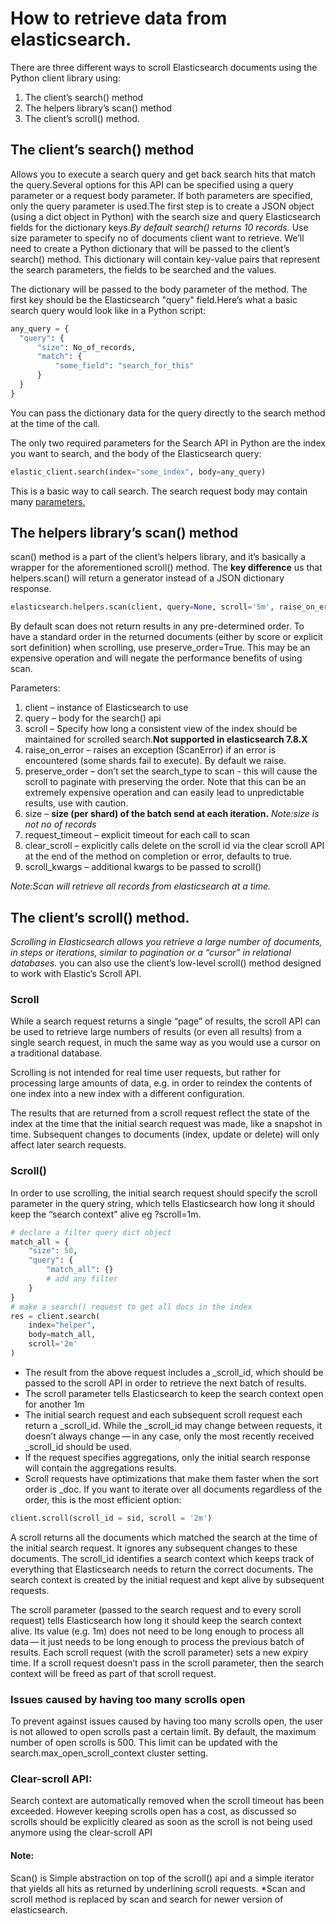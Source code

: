  # How to retrieve data from elasticsearch.
 
There are three different ways to scroll Elasticsearch documents using the Python client library using: 
   1. The client’s search() method
   2. The helpers library’s scan() method
   3. The client’s scroll() method.
 ## The client’s search() method
 Allows you to execute a search query and get back search hits that match the query.Several options for this API can be specified using a query parameter or a request body    parameter. If both parameters are specified, only the query parameter is used.The first step is to create a JSON object (using a dict object in Python) with the search size and query Elasticsearch fields for the dictionary keys.*By default search() returns 10 records.* Use size parameter to specify no of documents client want to retrieve.
 We’ll need to create a Python dictionary that will be passed to the client’s search() method. This dictionary will contain key-value pairs that represent the search parameters, the fields to be searched and the values.

The dictionary will be passed to the body parameter of the method. The first key should be the Elasticsearch "query" field.Here’s what a basic search query would look like in a Python script:


```python
any_query = {
  "query": {
      "size": No_of_records,
      "match": {
          "some_field": "search_for_this"
      }
  }
}
```
You can pass the dictionary data for the query directly to the search method at the time of the call.

The only two required parameters for the Search API in Python are the index you want to search, and the body of the Elasticsearch query:

```python
elastic_client.search(index="some_index", body=any_query)
```
This is a basic way to call search. The search request body may contain many [parameters.](https://www.elastic.co/guide/en/elasticsearch/reference/current/search-request-body.html#request-body-search-scroll)
## The helpers library’s scan() method

scan() method is a part of the client’s helpers library, and it’s basically a wrapper for the aforementioned scroll() method. The **key difference** us that helpers.scan() will return a generator instead of a JSON dictionary response. 
```python
elasticsearch.helpers.scan(client, query=None, scroll='5m', raise_on_error=True, preserve_order=False, size=1000, request_timeout=None, clear_scroll=True, scroll_kwargs=None, **kwargs)
```

By default scan does not return results in any pre-determined order. To have a standard order in the returned documents (either by score or explicit sort definition) when scrolling, use preserve_order=True. This may be an expensive operation and will negate the performance benefits of using scan.

Parameters:	
1. client – instance of Elasticsearch to use
2. query – body for the search() api
3. scroll – Specify how long a consistent view of the index should be maintained for scrolled search.**Not supported in elasticsearch 7.8.X**
4. raise_on_error – raises an exception (ScanError) if an error is encountered (some shards fail to execute). By default we raise.
5. preserve_order – don’t set the search_type to scan - this will cause the scroll to paginate with preserving the order. Note that this can be an extremely expensive operation    and can easily lead to unpredictable results, use with caution.
6. size – **size (per shard) of the batch send at each iteration.**  *Note:size is not no of records*
7. request_timeout – explicit timeout for each call to scan
8. clear_scroll – explicitly calls delete on the scroll id via the clear scroll API at the end of the method on completion or error, defaults to true.
9. scroll_kwargs – additional kwargs to be passed to scroll()

*Note:Scan will retrieve all records from elasticsearch at a time.*

## The client’s scroll() method.
*Scrolling in Elasticsearch allows you retrieve a large number of documents, in steps or iterations, similar to pagination or a “cursor” in relational databases.*
you can also use the client’s low-level scroll() method designed to work with Elastic’s Scroll API.
### Scroll
While a search request returns a single “page” of results, the scroll API can be used to retrieve large numbers of results (or even all results) from a single search request, in much the same way as you would use a cursor on a traditional database.

Scrolling is not intended for real time user requests, but rather for processing large amounts of data, e.g. in order to reindex the contents of one index into a new index with a different configuration.

The results that are returned from a scroll request reflect the state of the index at the time that the initial search request was made, like a snapshot in time. Subsequent changes to documents (index, update or delete) will only affect later search requests.
### Scroll()
In order to use scrolling, the initial search request should specify the scroll parameter in the query string, which tells Elasticsearch how long it should keep the “search context” alive eg ?scroll=1m.
```python
# declare a filter query dict object
match_all = {
    "size": 50,
    "query": {
        "match_all": {} 
        # add any filter 
    }
}
# make a search() request to get all docs in the index
res = client.search(
    index="helper",
    body=match_all,
    scroll='2m'
)
```
- The result from the above request includes a _scroll_id, which should be passed to the scroll API in order to retrieve the next batch of results.
- The scroll parameter tells Elasticsearch to keep the search context open for another 1m
- The initial search request and each subsequent scroll request each return a _scroll_id. While the _scroll_id may change between requests, it doesn’t always change — in any   case, only the most recently received _scroll_id should be used.
- If the request specifies aggregations, only the initial search response will contain the aggregations results.
- Scroll requests have optimizations that make them faster when the sort order is _doc. If you want to iterate over all documents regardless of the order, this is the most efficient option:

```python
client.scroll(scroll_id = sid, scroll = '2m')
```
A scroll returns all the documents which matched the search at the time of the initial search request. It ignores any subsequent changes to these documents. The scroll_id identifies a search context which keeps track of everything that Elasticsearch needs to return the correct documents. The search context is created by the initial request and kept alive by subsequent requests.

The scroll parameter (passed to the search request and to every scroll request) tells Elasticsearch how long it should keep the search context alive. Its value (e.g. 1m) does not need to be long enough to process all data — it just needs to be long enough to process the previous batch of results. Each scroll request (with the scroll parameter) sets a new expiry time. If a scroll request doesn’t pass in the scroll parameter, then the search context will be freed as part of that scroll request.

### Issues caused by having too many scrolls open

To prevent against issues caused by having too many scrolls open, the user is not allowed to open scrolls past a certain limit. By default, the maximum number of open scrolls is 500. This limit can be updated with the search.max_open_scroll_context cluster setting.

### Clear-scroll API:

Search context are automatically removed when the scroll timeout has been exceeded. However keeping scrolls open has a cost, as discussed so scrolls should be explicitly cleared as soon as the scroll is not being used anymore using the clear-scroll API

#### Note:
Scan() is Simple abstraction on top of the scroll() api and a simple iterator that yields all hits as returned by underlining scroll requests. *Scan and scroll method is replaced by scan and search for newer version of elasticsearch.


















 
 

 
